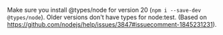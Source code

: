 Make sure you install @types/node for version 20 (`npm i --save-dev @types/node`). Older versions don't have types for node:test. (Based on https://github.com/nodejs/help/issues/3847#issuecomment-1845231231).